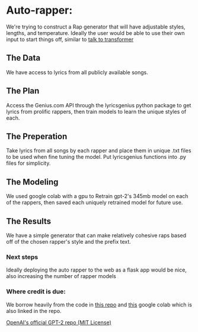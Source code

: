 # Auto-rapper:
We're trying to construct a Rap generator that will have adjustable styles, lengths, and temperature. Ideally the user would be able to use their own input to start things off, similar to [talk to transformer](https://talktotransformer.com/)


## The Data
We have access to lyrics from all publicly available songs.

## The Plan
Access the Genius.com API through the lyricsgenius python package to get lyrics from prolific rappers, then train models to learn the unique styles of each.

## The Preperation
Take lyrics from all songs by each rapper and place them in unique .txt files to be used when fine tuning the model. Put lyricsgenius functions into .py files for simplicity.

## The Modeling
We used google colab with a gpu to Retrain gpt-2's 345mb model on each of the rappers, then saved each uniquely retrained model for future use.

## The Results
We have a simple generator that can make relatively cohesive raps based off of the chosen rapper's style and the prefix text.

### Next steps
Ideally deploying the auto rapper to the web as a flask app would be nice, also increasing the number of rapper models

### Where credit is due:

We borrow heavily from the code in [this repo](https://github.com/minimaxir/gpt-2-simple) and [this](https://colab.research.google.com/drive/1VLG8e7YSEwypxU-noRNhsv5dW4NfTGce) google colab which is also linked in the repo.


[OpenAI's official GPT-2 repo (MIT License)](https://github.com/openai/gpt-2)
